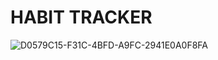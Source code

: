 # HABIT TRACKER 


![D0579C15-F31C-4BFD-A9FC-2941E0A0F8FA](https://user-images.githubusercontent.com/29016489/194004331-a313f587-d45a-41d4-919d-95680f339ea7.JPG)
